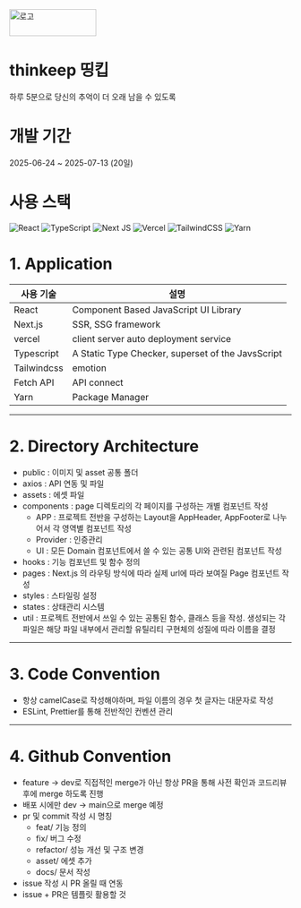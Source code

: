 <img width="155" height="48" alt="로고" src="https://github.com/user-attachments/assets/84a0acc4-237b-443a-bf4e-5d0443388229" />

# thinkeep 띵킵
하루 5분으로 당신의 추억이 더 오래 남을 수 있도록 

# 개발 기간
2025-06-24 ~ 2025-07-13 (20일)

# 사용 스택
![React](https://img.shields.io/badge/react-%2320232a.svg?style=for-the-badge&logo=react&logoColor=%2361DAFB)
![TypeScript](https://img.shields.io/badge/typescript-%23007ACC.svg?style=for-the-badge&logo=typescript&logoColor=white)
![Next JS](https://img.shields.io/badge/Next-black?style=for-the-badge&logo=next.js&logoColor=white)
![Vercel](https://img.shields.io/badge/vercel-%23000000.svg?style=for-the-badge&logo=vercel&logoColor=white)
![TailwindCSS](https://img.shields.io/badge/tailwindcss-%2338B2AC.svg?style=for-the-badge&logo=tailwind-css&logoColor=white)
![Yarn](https://img.shields.io/badge/yarn-%232C8EBB.svg?style=for-the-badge&logo=yarn&logoColor=white)


# 1. Application

| 사용 기술 | 설명 |
| --- | --- |
| React | Component Based JavaScript UI Library |
| Next.js | SSR, SSG framework |
| vercel | client server auto deployment service |
| Typescript |  A Static Type Checker, superset of the JavsScript |
| Tailwindcss | emotion |
| Fetch API | API connect |
| Yarn | Package Manager |

---

# 2. Directory Architecture

- public : 이미지 및 asset 공통 폴더
- axios :  API 연동 및 파일
- assets : 에셋 파일
- components : page 디렉토리의 각 페이지를 구성하는 개별 컴포넌트 작성
    - APP : 프로젝트 전반을 구성하는 Layout을 AppHeader, AppFooter로 나누어서 각 영역별 컴포넌트 작성
    - Provider : 인증관리
    - UI : 모든 Domain 컴포넌트에서 쓸 수 있는 공통 UI와 관련된 컴포넌트 작성
- hooks : 기능 컴포넌트 및 함수 정의
- pages : Next.js 의 라우팅 방식에 따라 실제 url에 따라 보여질 Page 컴포넌트 작성
- styles : 스타일링 설정
- states : 상태관리 시스템
- util : 프로젝트 전반에서 쓰일 수 있는 공통된 함수, 클래스 등을 작성. 생성되는 각 파일은 해당 파일 내부에서 관리할 유틸리티 구현체의 성질에 따라 이름을 결정

---

# 3. Code Convention

- 항상 camelCase로 작성해야하며, 파일 이름의 경우 첫 글자는 대문자로 작성
- ESLint, Prettier를 통해 전반적인 컨벤션 관리

---

# 4. Github Convention

- feature → dev로 직접적인 merge가 아닌 항상 PR을 통해 사전 확인과 코드리뷰 후에 merge 하도록 진행
- 배포 시에만 dev → main으로 merge 예정
- pr 및 commit 작성 시 명칭
    - feat/ 기능 정의
    - fix/ 버그 수정
    - refactor/ 성능 개선 및 구조 변경
    - asset/ 에셋 추가
    - docs/ 문서 작성
- issue 작성 시 PR 올릴 때 연동
- issue + PR은 템플릿 활용할 것
